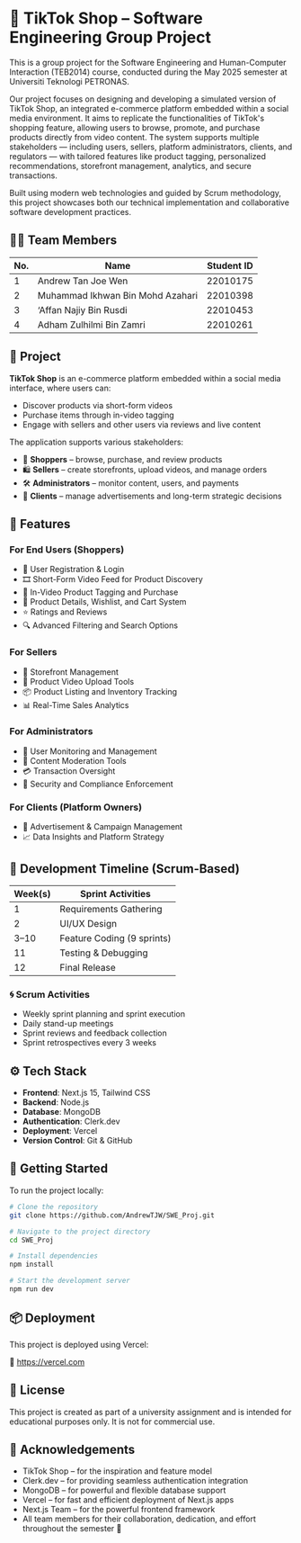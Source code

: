 # 🛒 TikTok Shop – Software Engineering Group Project

This is a group project for the Software Engineering and Human-Computer Interaction (TEB2014) course, conducted during the May 2025 semester at Universiti Teknologi PETRONAS.

Our project focuses on designing and developing a simulated version of TikTok Shop, an integrated e-commerce platform embedded within a social media environment. It aims to replicate the functionalities of TikTok's shopping feature, allowing users to browse, promote, and purchase products directly from video content. The system supports multiple stakeholders — including users, sellers, platform administrators, clients, and regulators — with tailored features like product tagging, personalized recommendations, storefront management, analytics, and secure transactions.

Built using modern web technologies and guided by Scrum methodology, this project showcases both our technical implementation and collaborative software development practices.

## 👨‍💻 Team Members

| No. | Name                             | Student ID |
| --- | -------------------------------- | ---------- |
| 1   | Andrew Tan Joe Wen               | 22010175   |
| 2   | Muhammad Ikhwan Bin Mohd Azahari | 22010398   |
| 3   | ‘Affan Najiy Bin Rusdi           | 22010453   |
| 4   | Adham Zulhilmi Bin Zamri         | 22010261   |

## 📌 Project

**TikTok Shop** is an e-commerce platform embedded within a social media interface, where users can:

- Discover products via short-form videos
- Purchase items through in-video tagging
- Engage with sellers and other users via reviews and live content

The application supports various stakeholders:

- 👤 **Shoppers** – browse, purchase, and review products
- 🛍️ **Sellers** – create storefronts, upload videos, and manage orders
- 🛠️ **Administrators** – monitor content, users, and payments
- 💼 **Clients** – manage advertisements and long-term strategic decisions

## 🧠 Features

### For End Users (Shoppers)

- 🔐 User Registration & Login
- 🎞️ Short-Form Video Feed for Product Discovery
- 🛒 In-Video Product Tagging and Purchase
- 🧾 Product Details, Wishlist, and Cart System
- ⭐ Ratings and Reviews
- 🔍 Advanced Filtering and Search Options

### For Sellers

- 🏪 Storefront Management
- 📸 Product Video Upload Tools
- 📦 Product Listing and Inventory Tracking
- 📊 Real-Time Sales Analytics

### For Administrators

- 👥 User Monitoring and Management
- 🧹 Content Moderation Tools
- 💳 Transaction Oversight
- 🔐 Security and Compliance Enforcement

### For Clients (Platform Owners)

- 📢 Advertisement & Campaign Management
- 📈 Data Insights and Platform Strategy

## 📅 Development Timeline (Scrum-Based)

| Week(s) | Sprint Activities          |
| ------- | -------------------------- |
| 1       | Requirements Gathering     |
| 2       | UI/UX Design               |
| 3–10    | Feature Coding (9 sprints) |
| 11      | Testing & Debugging        |
| 12      | Final Release              |

### 🌀 Scrum Activities

- Weekly sprint planning and sprint execution
- Daily stand-up meetings
- Sprint reviews and feedback collection
- Sprint retrospectives every 3 weeks

## ⚙️ Tech Stack

- **Frontend**: Next.js 15, Tailwind CSS
- **Backend**: Node.js
- **Database**: MongoDB
- **Authentication**: Clerk.dev
- **Deployment**: Vercel
- **Version Control**: Git & GitHub

## 🚀 Getting Started

To run the project locally:

```bash
# Clone the repository
git clone https://github.com/AndrewTJW/SWE_Proj.git

# Navigate to the project directory
cd SWE_Proj

# Install dependencies
npm install

# Start the development server
npm run dev
```

## 📦 Deployment

This project is deployed using Vercel:

🔗 https://vercel.com

## 📜 License

This project is created as part of a university assignment and is intended for educational purposes only. It is not for commercial use.

## 🙌 Acknowledgements

- TikTok Shop – for the inspiration and feature model
- Clerk.dev – for providing seamless authentication integration
- MongoDB – for powerful and flexible database support
- Vercel – for fast and efficient deployment of Next.js apps
- Next.js Team – for the powerful frontend framework
- All team members for their collaboration, dedication, and effort throughout the semester 💪

